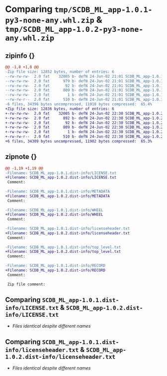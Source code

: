 # Comparing `tmp/SCDB_ML_app-1.0.1-py3-none-any.whl.zip` & `tmp/SCDB_ML_app-1.0.2-py3-none-any.whl.zip`

## zipinfo {}

```diff
@@ -1,8 +1,8 @@
-Zip file size: 12852 bytes, number of entries: 6
--rw-rw-rw-  2.0 fat    32005 b- defN 24-Jun-02 21:01 SCDB_ML_app-1.0.1.dist-info/LICENSE.txt
--rw-rw-rw-  2.0 fat      979 b- defN 24-Jun-02 21:01 SCDB_ML_app-1.0.1.dist-info/METADATA
--rw-rw-rw-  2.0 fat       92 b- defN 24-Jun-02 21:01 SCDB_ML_app-1.0.1.dist-info/WHEEL
--rw-rw-rw-  2.0 fat      809 b- defN 24-Jun-02 21:01 SCDB_ML_app-1.0.1.dist-info/licenseheader.txt
--rw-rw-rw-  2.0 fat        1 b- defN 24-Jun-02 21:01 SCDB_ML_app-1.0.1.dist-info/top_level.txt
--rw-rw-r--  2.0 fat      510 b- defN 24-Jun-02 21:01 SCDB_ML_app-1.0.1.dist-info/RECORD
-6 files, 34396 bytes uncompressed, 11918 bytes compressed:  65.4%
+Zip file size: 12836 bytes, number of entries: 6
+-rw-rw-rw-  2.0 fat    32005 b- defN 24-Jun-02 22:30 SCDB_ML_app-1.0.2.dist-info/LICENSE.txt
+-rw-rw-rw-  2.0 fat      892 b- defN 24-Jun-02 22:30 SCDB_ML_app-1.0.2.dist-info/METADATA
+-rw-rw-rw-  2.0 fat       92 b- defN 24-Jun-02 22:30 SCDB_ML_app-1.0.2.dist-info/WHEEL
+-rw-rw-rw-  2.0 fat      809 b- defN 24-Jun-02 22:30 SCDB_ML_app-1.0.2.dist-info/licenseheader.txt
+-rw-rw-rw-  2.0 fat        1 b- defN 24-Jun-02 22:30 SCDB_ML_app-1.0.2.dist-info/top_level.txt
+-rw-rw-r--  2.0 fat      510 b- defN 24-Jun-02 22:30 SCDB_ML_app-1.0.2.dist-info/RECORD
+6 files, 34309 bytes uncompressed, 11902 bytes compressed:  65.3%
```

## zipnote {}

```diff
@@ -1,19 +1,19 @@
-Filename: SCDB_ML_app-1.0.1.dist-info/LICENSE.txt
+Filename: SCDB_ML_app-1.0.2.dist-info/LICENSE.txt
 Comment: 
 
-Filename: SCDB_ML_app-1.0.1.dist-info/METADATA
+Filename: SCDB_ML_app-1.0.2.dist-info/METADATA
 Comment: 
 
-Filename: SCDB_ML_app-1.0.1.dist-info/WHEEL
+Filename: SCDB_ML_app-1.0.2.dist-info/WHEEL
 Comment: 
 
-Filename: SCDB_ML_app-1.0.1.dist-info/licenseheader.txt
+Filename: SCDB_ML_app-1.0.2.dist-info/licenseheader.txt
 Comment: 
 
-Filename: SCDB_ML_app-1.0.1.dist-info/top_level.txt
+Filename: SCDB_ML_app-1.0.2.dist-info/top_level.txt
 Comment: 
 
-Filename: SCDB_ML_app-1.0.1.dist-info/RECORD
+Filename: SCDB_ML_app-1.0.2.dist-info/RECORD
 Comment: 
 
 Zip file comment:
```

## Comparing `SCDB_ML_app-1.0.1.dist-info/LICENSE.txt` & `SCDB_ML_app-1.0.2.dist-info/LICENSE.txt`

 * *Files identical despite different names*

## Comparing `SCDB_ML_app-1.0.1.dist-info/licenseheader.txt` & `SCDB_ML_app-1.0.2.dist-info/licenseheader.txt`

 * *Files identical despite different names*

